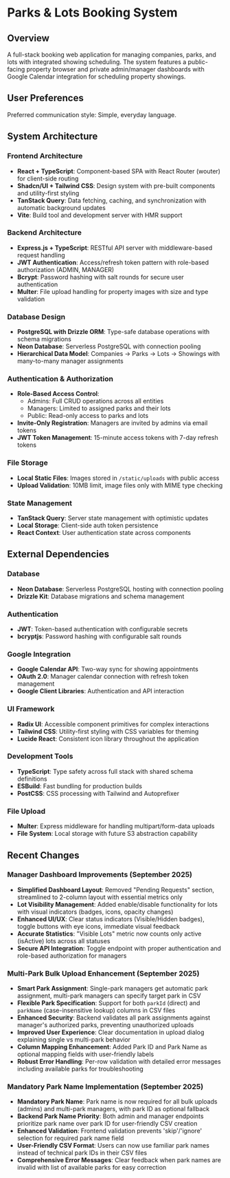 # Parks & Lots Booking System

## Overview

A full-stack booking web application for managing companies, parks, and lots with integrated showing scheduling. The system features a public-facing property browser and private admin/manager dashboards with Google Calendar integration for scheduling property showings.

## User Preferences

Preferred communication style: Simple, everyday language.

## System Architecture

### Frontend Architecture
- **React + TypeScript**: Component-based SPA with React Router (wouter) for client-side routing
- **Shadcn/UI + Tailwind CSS**: Design system with pre-built components and utility-first styling
- **TanStack Query**: Data fetching, caching, and synchronization with automatic background updates
- **Vite**: Build tool and development server with HMR support

### Backend Architecture
- **Express.js + TypeScript**: RESTful API server with middleware-based request handling
- **JWT Authentication**: Access/refresh token pattern with role-based authorization (ADMIN, MANAGER)
- **Bcrypt**: Password hashing with salt rounds for secure user authentication
- **Multer**: File upload handling for property images with size and type validation

### Database Design
- **PostgreSQL with Drizzle ORM**: Type-safe database operations with schema migrations
- **Neon Database**: Serverless PostgreSQL with connection pooling
- **Hierarchical Data Model**: Companies → Parks → Lots → Showings with many-to-many manager assignments

### Authentication & Authorization
- **Role-Based Access Control**: 
  - Admins: Full CRUD operations across all entities
  - Managers: Limited to assigned parks and their lots
  - Public: Read-only access to parks and lots
- **Invite-Only Registration**: Managers are invited by admins via email tokens
- **JWT Token Management**: 15-minute access tokens with 7-day refresh tokens

### File Storage
- **Local Static Files**: Images stored in `/static/uploads` with public access
- **Upload Validation**: 10MB limit, image files only with MIME type checking

### State Management
- **TanStack Query**: Server state management with optimistic updates
- **Local Storage**: Client-side auth token persistence
- **React Context**: User authentication state across components

## External Dependencies

### Database
- **Neon Database**: Serverless PostgreSQL hosting with connection pooling
- **Drizzle Kit**: Database migrations and schema management

### Authentication
- **JWT**: Token-based authentication with configurable secrets
- **bcryptjs**: Password hashing with configurable salt rounds

### Google Integration
- **Google Calendar API**: Two-way sync for showing appointments
- **OAuth 2.0**: Manager calendar connection with refresh token management
- **Google Client Libraries**: Authentication and API interaction

### UI Framework
- **Radix UI**: Accessible component primitives for complex interactions
- **Tailwind CSS**: Utility-first styling with CSS variables for theming
- **Lucide React**: Consistent icon library throughout the application

### Development Tools
- **TypeScript**: Type safety across full stack with shared schema definitions
- **ESBuild**: Fast bundling for production builds
- **PostCSS**: CSS processing with Tailwind and Autoprefixer

### File Upload
- **Multer**: Express middleware for handling multipart/form-data uploads
- **File System**: Local storage with future S3 abstraction capability

## Recent Changes

### Manager Dashboard Improvements (September 2025)
- **Simplified Dashboard Layout**: Removed "Pending Requests" section, streamlined to 2-column layout with essential metrics only
- **Lot Visibility Management**: Added enable/disable functionality for lots with visual indicators (badges, icons, opacity changes)
- **Enhanced UI/UX**: Clear status indicators (Visible/Hidden badges), toggle buttons with eye icons, immediate visual feedback
- **Accurate Statistics**: "Visible Lots" metric now counts only active (isActive) lots across all statuses
- **Secure API Integration**: Toggle endpoint with proper authentication and role-based authorization for managers

### Multi-Park Bulk Upload Enhancement (September 2025)
- **Smart Park Assignment**: Single-park managers get automatic park assignment, multi-park managers can specify target park in CSV
- **Flexible Park Specification**: Support for both `parkId` (direct) and `parkName` (case-insensitive lookup) columns in CSV files
- **Enhanced Security**: Backend validates all park assignments against manager's authorized parks, preventing unauthorized uploads
- **Improved User Experience**: Clear documentation in upload dialog explaining single vs multi-park behavior
- **Column Mapping Enhancement**: Added Park ID and Park Name as optional mapping fields with user-friendly labels
- **Robust Error Handling**: Per-row validation with detailed error messages including available parks for troubleshooting

### Mandatory Park Name Implementation (September 2025)
- **Mandatory Park Name**: Park name is now required for all bulk uploads (admins) and multi-park managers, with park ID as optional fallback
- **Backend Park Name Priority**: Both admin and manager endpoints prioritize park name over park ID for user-friendly CSV creation
- **Enhanced Validation**: Frontend validation prevents 'skip'/'ignore' selection for required park name field
- **User-Friendly CSV Format**: Users can now use familiar park names instead of technical park IDs in their CSV files
- **Comprehensive Error Messages**: Clear feedback when park names are invalid with list of available parks for easy correction